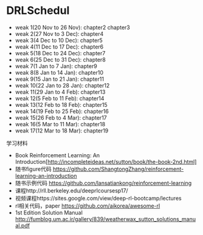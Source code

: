 # DRLSchedul
* weak 1(20 Nov to 26 Nov): chapter2 chapter3
* weak 2(27 Nov to 3 Dec): chapter4
* weak 3(4 Dec to 10 Dec): chapter5
* weak 4(11 Dec to 17 Dec): chapter6
* weak 5(18 Dec to 24 Dec): chapter7
* weak 6(25 Dec to 31 Dec): chapter8
* weak 7(1 Jan to 7 Jan): chapter9
* weak 8(8 Jan to 14 Jan): chapter10
* weak 9(15 Jan to 21 Jan): chapter11
* weak 10(22 Jan to 28 Jan): chapter12
* weak 11(29 Jan to 4 Feb): chapter13
* weak 12(5 Feb to 11 Feb): chapter14
* weak 13(12 Feb to 18 Feb): chapter15
* weak 14(19 Feb to 25 Feb): chapter16
* weak 15(26 Feb to 4 Mar): chapter17
* weak 16(5 Mar to 11 Mar): chapter18
* weak 17(12 Mar to 18 Mar): chapter19

学习材料
* Book Reinforcement Learning: An Introduction[http://incompleteideas.net/sutton/book/the-book-2nd.html]
* 随书figure代码 https://github.com/ShangtongZhang/reinforcement-learning-an-introduction
* 随书示例代码 https://github.com/lansatiankong/reinforcement-learning
* 课程http://rll.berkeley.edu/deeprlcoursesp17/
* 视频课程https://sites.google.com/view/deep-rl-bootcamp/lectures
* rl相关代码，paper https://github.com/aikorea/awesome-rl
* 1st Edition Solution Manual http://fumblog.um.ac.ir/gallery/839/weatherwax_sutton_solutions_manual.pdf
